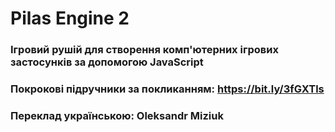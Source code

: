 # Pilas Engine 2

### Ігровий рушій для cтворення комп'ютерних ігрових застосунків за допомогою JavaScript

### Покрокові підручники за покликанням: https://bit.ly/3fGXTls

### Переклад українською: Oleksandr Miziuk
